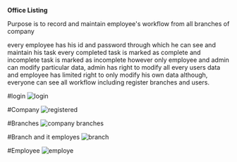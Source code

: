 **Office Listing**

Purpose is to record and maintain employee&#39;s workflow from all branches of company

every employee has his id and password through which he can see and maintain his task every completed task is marked as complete and incomplete task is marked as incomplete however only employee and admin can modify particular data, admin has right to modify all every users data and employee has limited right to only modify his own data although, everyone can see all workflow including register branches and users.

#login 
![login](https://user-images.githubusercontent.com/38830975/98250387-2d930800-1f99-11eb-9f21-0eead252dd23.png)


#Company
![registered](https://user-images.githubusercontent.com/38830975/98250392-2e2b9e80-1f99-11eb-8df2-fc778ecdcd9c.png)

#Branches
![company branches](https://user-images.githubusercontent.com/38830975/98250376-2bc94480-1f99-11eb-8545-a9b6c666d0d2.png)

#Branch and it employes 
![branch](https://user-images.githubusercontent.com/38830975/98250368-29ff8100-1f99-11eb-8069-179fd73f474a.png)

#Employee
![employe](https://user-images.githubusercontent.com/38830975/98250378-2c61db00-1f99-11eb-9179-16f69960746d.png)
